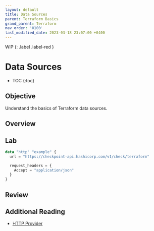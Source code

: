 ```yaml
---
layout: default
title: Data Sources
parent: Terraform Basics
grand_parent: Terraform
nav_order: '0100'
last_modified_date: 2023-03-18 23:07:00 +0400
---
```


WIP
{: .label .label-red }

# Data Sources

* TOC
{:toc}

## Objective

Understand the basics of Terraform data sources.

## Overview

## Lab

```terraform
data "http" "example" {
  url = "https://checkpoint-api.hashicorp.com/v1/check/terraform"

  request_headers = {
    Accept = "application/json"
  }
}
```

## Review

## Additional Reading

* [HTTP Provider](https://registry.terraform.io/providers/hashicorp/http/latest/docs)
